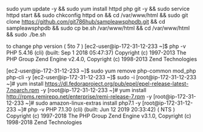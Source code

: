 sudo yum update -y && sudo yum install httpd php git -y && sudo service httpd start && sudo chkconfig httpd on &&  cd /var/www/html  && sudo git clone https://github.com/git786hub/sampleawsphpdb.git  &&  cd sampleawsphpdb && sudo cp be.sh /var/www/html && cd /var/www/html &&  sudo ./be.sh


to change php version ( 5to 7 )
[ec2-user@ip-172-31-12-233 ~]$ php -v
PHP 5.4.16 (cli) (built: Sep  1 2018 05:47:37)
Copyright (c) 1997-2013 The PHP Group
Zend Engine v2.4.0, Copyright (c) 1998-2013 Zend Technologies

[ec2-user@ip-172-31-12-233 ~]$  sudo yum remove php-common mod_php php-cli -y
[ec2-user@ip-172-31-12-233 ~]$ sudo -i
[root@ip-172-31-12-233 ~]#  yum install https://dl.fedoraproject.org/pub/epel/epel-release-latest-7.noarch.rpm -y
[root@ip-172-31-12-233 ~]#  yum install http://rpms.remirepo.net/enterprise/remi-release-7.rpm -y
[root@ip-172-31-12-233 ~]#  sudo amazon-linux-extras install php7.1 -y
[root@ip-172-31-12-233 ~]# php -v
PHP 7.1.30 (cli) (built: Jun 12 2019 20:33:42) ( NTS )
Copyright (c) 1997-2018 The PHP Group
Zend Engine v3.1.0, Copyright (c) 1998-2018 Zend Technologies

